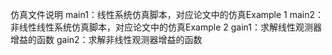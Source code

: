 仿真文件说明
main1：线性系统仿真脚本，对应论文中的仿真Example 1
main2：非线性线性系统仿真脚本，对应论文中的仿真Example 2
gain1：求解线性观测器增益的函数
gain2：求解非线性观测器增益的函数
